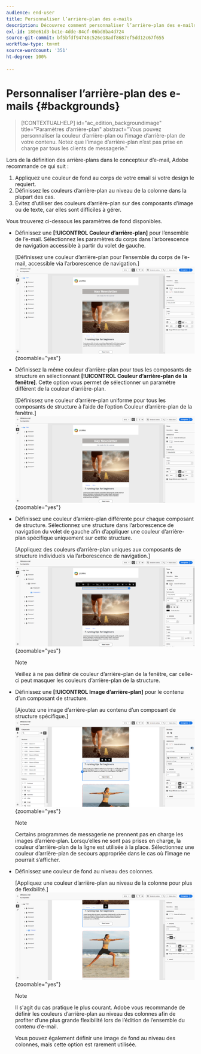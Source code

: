 ```yaml
---
audience: end-user
title: Personnaliser l’arrière-plan des e-mails
description: Découvrez comment personnaliser l’arrière-plan des e-mails.
exl-id: 180e61d3-bc1e-4dde-84cf-06bd8ba4d724
source-git-commit: bf5bfdf94748c526e18adf8687ef5dd12c67f655
workflow-type: tm+mt
source-wordcount: '351'
ht-degree: 100%

---
```


# Personnaliser l’arrière-plan des e-mails {#backgrounds}

>[!CONTEXTUALHELP]
>id="ac_edition_backgroundimage"
>title="Paramètres d’arrière-plan"
>abstract="Vous pouvez personnaliser la couleur d’arrière-plan ou l’image d’arrière-plan de votre contenu. Notez que l’image d’arrière-plan n’est pas prise en charge par tous les clients de messagerie."

Lors de la définition des arrière-plans dans le concepteur d’e-mail, Adobe recommande ce qui suit :

1. Appliquez une couleur de fond au corps de votre email si votre design le requiert.
1. Définissez les couleurs d’arrière-plan au niveau de la colonne dans la plupart des cas.
1. Évitez d’utiliser des couleurs d’arrière-plan sur des composants d’image ou de texte, car elles sont difficiles à gérer.

Vous trouverez ci-dessous les paramètres de fond disponibles.

* Définissez une **[!UICONTROL Couleur d’arrière-plan]** pour l’ensemble de l’e-mail. Sélectionnez les paramètres du corps dans l’arborescence de navigation accessible à partir du volet de gauche.

  [Définissez une couleur d’arrière-plan pour l’ensemble du corps de l’e-mail, accessible via l’arborescence de navigation.]\
  ![](assets/background_1.png){zoomable="yes"}

* Définissez la même couleur d’arrière-plan pour tous les composants de structure en sélectionnant **[!UICONTROL Couleur d’arrière-plan de la fenêtre]**. Cette option vous permet de sélectionner un paramètre différent de la couleur d’arrière-plan.

  [Définissez une couleur d’arrière-plan uniforme pour tous les composants de structure à l’aide de l’option Couleur d’arrière-plan de la fenêtre.]\
  ![](assets/background_2.png){zoomable="yes"}

* Définissez une couleur d’arrière-plan différente pour chaque composant de structure. Sélectionnez une structure dans l’arborescence de navigation du volet de gauche afin d’appliquer une couleur d’arrière-plan spécifique uniquement sur cette structure.

  [Appliquez des couleurs d’arrière-plan uniques aux composants de structure individuels via l’arborescence de navigation.]\
  ![](assets/background_3.png){zoomable="yes"}

  >[!NOTE]
  >Veillez à ne pas définir de couleur d’arrière-plan de la fenêtre, car celle-ci peut masquer les couleurs d’arrière-plan de la structure.

* Définissez une **[!UICONTROL Image d’arrière-plan]** pour le contenu d’un composant de structure.

  [Ajoutez une image d’arrière-plan au contenu d’un composant de structure spécifique.]\
  ![](assets/background_4.png){zoomable="yes"}

  >[!NOTE]
  >Certains programmes de messagerie ne prennent pas en charge les images d’arrière-plan. Lorsqu’elles ne sont pas prises en charge, la couleur d’arrière-plan de la ligne est utilisée à la place. Sélectionnez une couleur d’arrière-plan de secours appropriée dans le cas où l’image ne pourrait s’afficher.

* Définissez une couleur de fond au niveau des colonnes.

  [Appliquez une couleur d’arrière-plan au niveau de la colonne pour plus de flexibilité.]\
  ![](assets/background_5.png){zoomable="yes"}

  >[!NOTE]
  >Il s&#39;agit du cas pratique le plus courant. Adobe vous recommande de définir les couleurs d’arrière-plan au niveau des colonnes afin de profiter d’une plus grande flexibilité lors de l’édition de l’ensemble du contenu d’e-mail.

  Vous pouvez également définir une image de fond au niveau des colonnes, mais cette option est rarement utilisée.
